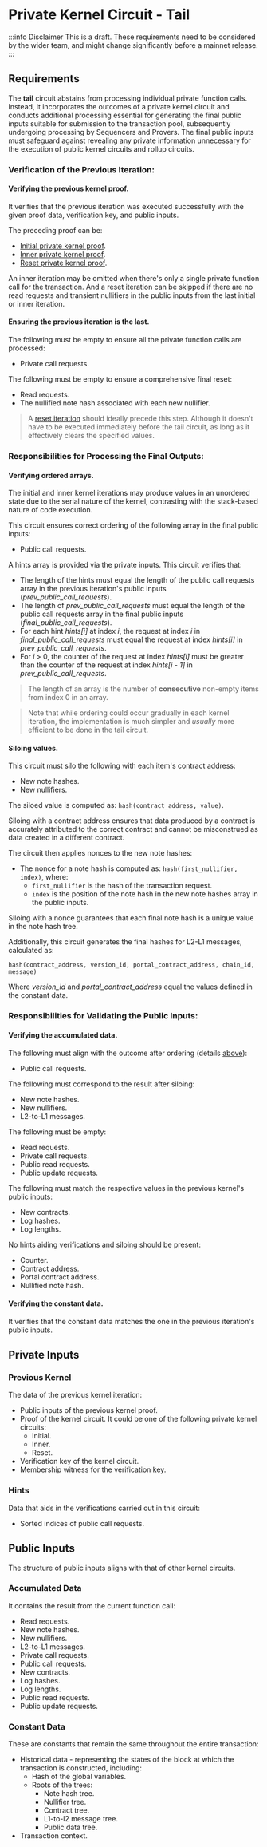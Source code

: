 # Private Kernel Circuit - Tail

:::info Disclaimer
This is a draft. These requirements need to be considered by the wider team, and might change significantly before a mainnet release.
:::

## Requirements

The **tail** circuit abstains from processing individual private function calls. Instead, it incorporates the outcomes of a private kernel circuit and conducts additional processing essential for generating the final public inputs suitable for submission to the transaction pool, subsequently undergoing processing by Sequencers and Provers. The final public inputs must safeguard against revealing any private information unnecessary for the execution of public kernel circuits and rollup circuits.

### Verification of the Previous Iteration:

#### Verifying the previous kernel proof.

It verifies that the previous iteration was executed successfully with the given proof data, verification key, and public inputs.

The preceding proof can be:

- [Initial private kernel proof](./private_kernel_initial.md).
- [Inner private kernel proof](./private_kernel_inner.md).
- [Reset private kernel proof](./private_kernel_reset.md).

An inner iteration may be omitted when there's only a single private function call for the transaction. And a reset iteration can be skipped if there are no read requests and transient nullifiers in the public inputs from the last initial or inner iteration.

#### Ensuring the previous iteration is the last.

The following must be empty to ensure all the private function calls are processed:

- Private call requests.

The following must be empty to ensure a comprehensive final reset:

- Read requests.
- The nullified note hash associated with each new nullifier.

> A [reset iteration](./private_kernel_reset.md) should ideally precede this step. Although it doesn't have to be executed immediately before the tail circuit, as long as it effectively clears the specified values.

### Responsibilities for Processing the Final Outputs:

#### Verifying ordered arrays.

The initial and inner kernel iterations may produce values in an unordered state due to the serial nature of the kernel, contrasting with the stack-based nature of code execution.

This circuit ensures correct ordering of the following array in the final public inputs:

- Public call requests.

A hints array is provided via the private inputs. This circuit verifies that:

- The length of the hints must equal the length of the public call requests array in the previous iteration's public inputs (_prev_public_call_requests_).
- The length of _prev_public_call_requests_ must equal the length of the public call requests array in the final public inputs (_final_public_call_requests_).
- For each hint _hints[i]_ at index _i_, the request at index _i_ in _final_public_call_requests_ must equal the request at index _hints[i]_ in _prev_public_call_requests_.
- For _i_ > 0, the counter of the request at index _hints[i]_ must be greater than the counter of the request at index _hints[i - 1]_ in _prev_public_call_requests_.

> The length of an array is the number of **consecutive** non-empty items from index 0 in an array.

> Note that while ordering could occur gradually in each kernel iteration, the implementation is much simpler and _usually_ more efficient to be done in the tail circuit.

#### Siloing values.

This circuit must silo the following with each item's contract address:

- New note hashes.
- New nullifiers.

The siloed value is computed as: `hash(contract_address, value)`.

Siloing with a contract address ensures that data produced by a contract is accurately attributed to the correct contract and cannot be misconstrued as data created in a different contract.

The circuit then applies nonces to the new note hashes:

- The nonce for a note hash is computed as: `hash(first_nullifier, index)`, where:
  - `first_nullifier` is the hash of the transaction request.
  - `index` is the position of the note hash in the new note hashes array in the public inputs.

Siloing with a nonce guarantees that each final note hash is a unique value in the note hash tree.

Additionally, this circuit generates the final hashes for L2-L1 messages, calculated as:

`hash(contract_address, version_id, portal_contract_address, chain_id, message)`

Where _version_id_ and _portal_contract_address_ equal the values defined in the constant data.

### Responsibilities for Validating the Public Inputs:

#### Verifying the accumulated data.

The following must align with the outcome after ordering (details [above](#verifying-ordered-arrays)):

- Public call requests.

The following must correspond to the result after siloing:

- New note hashes.
- New nullifiers.
- L2-to-L1 messages.

The following must be empty:

- Read requests.
- Private call requests.
- Public read requests.
- Public update requests.

The following must match the respective values in the previous kernel's public inputs:

- New contracts.
- Log hashes.
- Log lengths.

No hints aiding verifications and siloing should be present:

- Counter.
- Contract address.
- Portal contract address.
- Nullified note hash.

#### Verifying the constant data.

It verifies that the constant data matches the one in the previous iteration's public inputs.

## Private Inputs

### Previous Kernel

The data of the previous kernel iteration:

- Public inputs of the previous kernel proof.
- Proof of the kernel circuit. It could be one of the following private kernel circuits:
  - Initial.
  - Inner.
  - Reset.
- Verification key of the kernel circuit.
- Membership witness for the verification key.

### Hints

Data that aids in the verifications carried out in this circuit:

- Sorted indices of public call requests.

## Public Inputs

The structure of public inputs aligns with that of other kernel circuits.

### Accumulated Data

It contains the result from the current function call:

- Read requests.
- New note hashes.
- New nullifiers.
- L2-to-L1 messages.
- Private call requests.
- Public call requests.
- New contracts.
- Log hashes.
- Log lengths.
- Public read requests.
- Public update requests.

### Constant Data

These are constants that remain the same throughout the entire transaction:

- Historical data - representing the states of the block at which the transaction is constructed, including:
  - Hash of the global variables.
  - Roots of the trees:
    - Note hash tree.
    - Nullifier tree.
    - Contract tree.
    - L1-to-l2 message tree.
    - Public data tree.
- Transaction context.
